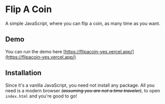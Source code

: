 # Flip A Coin
A simple JavaScript, where you can flip a coin, as many time as you want.

## Demo
You can run the demo here [https://flipacoin-yes.vercel.app/](https://flipacoin-yes.vercel.app/)

## Installation
Since it's a vanilla JavaScript, you need not install any package. All you need is a modern browser *~~(assuming you are not a time traveler)~~*, to open `index.html` and you're good to go!